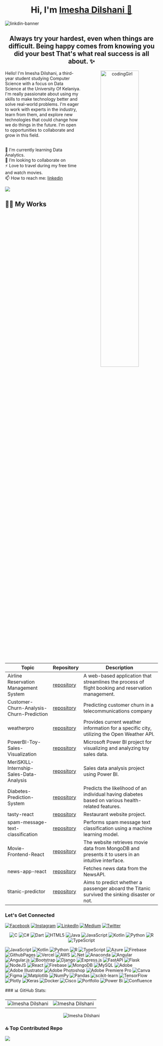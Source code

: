 
<h1 align="center" >
  Hi, I'm <a href="https://www.linkedin.com/in/imesha-dilshani-61862422b/" target="_blank"> Imesha Dilshani 👋 </a>
</h1>

![linkdin-banner](https://github.com/ImeshaDilshani/ImeshaDilshani/assets/93858302/7fda3d8d-6005-47ac-b9b7-862366a19791)

<h2 align="center"> Always try your hardest, even when things are difficult. Being happy comes from knowing you did your best That's what real success is all about. ✨ </h2>
<!-- Interactive GIF -->
<p align="center">
  <img width="50%" align="right"  src="https://miro.medium.com/max/1600/0*K2WLMTExLyida7OR.gif" alt="codingGirl">
</p>
Hello! I'm Imesha Dilshani, a third-year student studying Computer Science with a focus on Data Science at the University Of Kelaniya. I'm really passionate about using my skills to make technology better and solve real-world problems. I'm eager to work with experts in the industry, learn from them, and explore new technologies that could change how we do things in the future. I'm open to opportunities to collaborate and grow in this field.

<br>🧠 I'm currently learning Data Analytics.
<br>
👯 I’m looking to collaborate on
<br>
⚡ Love to travel during my free time and watch movies.
<br>
📫 How to reach me: [linkedin](https://www.linkedin.com/in/imesha-dilshani-61862422b/)

[![](https://visitcount.itsvg.in/api?id=ImeshaDilshani&label=Profile%20Views&color=0&icon=3&pretty=true)](https://visitcount.itsvg.in)

## 🧑‍💻 My Works

| Topic                                    | Repository                                                                                           | Description                           |
|------------------------------------------|------------------------------------------------------------------------------------------------------|----------------------------------------
| Airline Reservation Management System    | [repository](https://github.com/ImeshaDilshani/Airline-Reservation-Management-System.git)            | A web-based application that streamlines the process of flight booking and reservation management.                                    |
| Customer-Churn-Analysis-Churn-Prediction | [repository](https://github.com/ImeshaDilshani/Customer-Churn-Analysis-Churn-Prediction.git)         | Predicting customer churn in a telecommunications company                         |
| weatherpro                               | [repository](https://github.com/ImeshaDilshani/weatherpro-django.git)                                | Provides current weather information for a specific city, utilizing the Open Weather API.                                       |
| PowerBI-Toy-Sales-Visualization          | [repository](https://github.com/ImeshaDilshani/PowerBI-Toy-Sales-Visualization.git)                  | Microsoft Power BI project for visualizing and analyzing toy sales data.           |
| MeriSKILL-Internship-Sales-Data-Analysis | [repository](https://github.com/ImeshaDilshani/MeriSKILL-Internship-Sales-Data-Analysis.git)         | Sales data analysis project using Power BI.                                       |
| Diabetes-Prediction-System               | [repository](https://github.com/ImeshaDilshani/MeriSKILL-Internship-Diabetes-Prediction-System.git)  | Predicts the likelihood of an individual having diabetes based on various health-related features.                                   |  
| tasty-react                              | [repository](https://github.com/ImeshaDilshani/tasty-react.git)                                      | Restaurant website project.
| spam-message-text-classification         | [repository](https://github.com/ImeshaDilshani/spam-message-text-classification.git)                 | Performs spam message text classification using a machine learning model.                |
| Movie-Frontend-React                     | [repository](https://github.com/ImeshaDilshani/Movie-Frontend-React.git)                             | The website retrieves movie data from MongoDB and presents it to users in an intuitive interface.                |
| news-app-react                           | [repository](https://github.com/ImeshaDilshani/news-app-react.git)                                   | Fetches news data from the NewsAPI.          |
| titanic-predictor                        | [repository](https://github.com/ImeshaDilshani/CodeAlpha-titanic-predictor.git)                      | Aims to predict whether a passenger aboard the Titanic survived the sinking disaster or not.      |


<h3 align="left">Let's Get Connected</h3>

[![Facebook](https://img.shields.io/badge/Facebook-%231877F2.svg?logo=Facebook&logoColor=white)](https://facebook.com/Imeshadilshani) 
[![Instagram](https://img.shields.io/badge/Instagram-%23E4405F.svg?logo=Instagram&logoColor=white)](https://instagram.com/Imeshadilshani) 
[![LinkedIn](https://img.shields.io/badge/LinkedIn-%230077B5.svg?logo=linkedin&logoColor=white)](https://www.linkedin.com/in/imesha-dilshani-61862422b/) 
[![Medium](https://img.shields.io/badge/Medium-12100E?logo=medium&logoColor=white)](https://medium.com/@Imeshadilshani) 
[![Twitter](https://img.shields.io/badge/Twitter-%231DA1F2.svg?logo=Twitter&logoColor=white)](https://twitter.com/ImeshaDilshani3) 


<p align="center"> 
  <img alt="C" src="https://img.shields.io/badge/c-%2300599C.svg?style=flat&logo=c&logoColor=white" />
  <img alt="C#" src="https://img.shields.io/badge/c%23-%23239120.svg?style=flat&logo=csharp&logoColor=white" />
  <img alt="Dart" src="https://img.shields.io/badge/dart-%230175C2.svg?style=flat&logo=dart&logoColor=white" />
  <img alt="HTML5" src="https://img.shields.io/badge/html5-%23E34F26.svg?style=flat&logo=html5&logoColor=white" />
  <img alt="Java" src="https://img.shields.io/badge/java-%23ED8B00.svg?style=flat&logo=openjdk&logoColor=white" />
  <img alt="JavaScript" src="https://img.shields.io/badge/javascript-%23323330.svg?style=flat&logo=javascript&logoColor=%23F7DF1E" />
  <img alt="Kotlin" src="https://img.shields.io/badge/kotlin-%237F52FF.svg?style=flat&logo=kotlin&logoColor=white" />
  <img alt="Python" src="https://img.shields.io/badge/python-3670A0?style=flat&logo=python&logoColor=ffdd54" />
  <img alt="R" src="https://img.shields.io/badge/r-%23276DC3.svg?style=flat&logo=r&logoColor=white" />
  <img alt="TypeScript" src="https://img.shields.io/badge/typescript-%23007ACC.svg?style=flat&logo=typescript&logoColor=white" />
  
![JavaScript](https://img.shields.io/badge/javascript-%23323330.svg?style=flat&logo=javascript&logoColor=%23F7DF1E) 
![Kotlin](https://img.shields.io/badge/kotlin-%237F52FF.svg?style=flat&logo=kotlin&logoColor=white) 
![Python](https://img.shields.io/badge/python-3670A0?style=flat&logo=python&logoColor=ffdd54) 
![R](https://img.shields.io/badge/r-%23276DC3.svg?style=flat&logo=r&logoColor=white) 
![TypeScript](https://img.shields.io/badge/typescript-%23007ACC.svg?style=flat&logo=typescript&logoColor=white) 
![Azure](https://img.shields.io/badge/azure-%230072C6.svg?style=flat&logo=microsoftazure&logoColor=white) 
![Firebase](https://img.shields.io/badge/firebase-%23039BE5.svg?style=flat&logo=firebase) 
![GithubPages](https://img.shields.io/badge/github%20pages-121013?style=flat&logo=github&logoColor=white) 
![Vercel](https://img.shields.io/badge/vercel-%23000000.svg?style=flat&logo=vercel&logoColor=white) 
![AWS](https://img.shields.io/badge/AWS-%23FF9900.svg?style=flat&logo=amazon-aws&logoColor=white) 
![.Net](https://img.shields.io/badge/.NET-5C2D91?style=flat&logo=.net&logoColor=white)
![Anaconda](https://img.shields.io/badge/Anaconda-%2344A833.svg?style=flat&logo=anaconda&logoColor=white) 
![Angular](https://img.shields.io/badge/angular-%23DD0031.svg?style=flat&logo=angular&logoColor=white) 
![Angular.js](https://img.shields.io/badge/angular.js-%23E23237.svg?style=flat&logo=angularjs&logoColor=white) 
![Bootstrap](https://img.shields.io/badge/bootstrap-%238511FA.svg?style=flat&logo=bootstrap&logoColor=white) 
![Django](https://img.shields.io/badge/django-%23092E20.svg?style=flat&logo=django&logoColor=white) 
![Express.js](https://img.shields.io/badge/express.js-%23404d59.svg?style=flat&logo=express&logoColor=%2361DAFB) 
![FastAPI](https://img.shields.io/badge/FastAPI-005571?style=flat&logo=fastapi) 
![Flask](https://img.shields.io/badge/flask-%23000.svg?style=flat&logo=flask&logoColor=white) 
![NodeJS](https://img.shields.io/badge/node.js-6DA55F?style=flat&logo=node.js&logoColor=white) 
![React](https://img.shields.io/badge/react-%2320232a.svg?style=flat&logo=react&logoColor=%2361DAFB) 
![Firebase](https://img.shields.io/badge/Firebase-039BE5?style=flat&logo=Firebase&logoColor=white) 
![MongoDB](https://img.shields.io/badge/MongoDB-%234ea94b.svg?style=flat&logo=mongodb&logoColor=white) 
![MySQL](https://img.shields.io/badge/mysql-%2300000f.svg?style=flat&logo=mysql&logoColor=white) 
![Adobe](https://img.shields.io/badge/adobe-%23FF0000.svg?style=flat&logo=adobe&logoColor=white) 
![Adobe Illustrator](https://img.shields.io/badge/adobe%20illustrator-%23FF9A00.svg?style=flat&logo=adobe%20illustrator&logoColor=white)
![Adobe Photoshop](https://img.shields.io/badge/adobe%20photoshop-%2331A8FF.svg?style=flat&logo=adobe%20photoshop&logoColor=white)
![Adobe Premiere Pro](https://img.shields.io/badge/Adobe%20Premiere%20Pro-9999FF.svg?style=flat&logo=Adobe%20Premiere%20Pro&logoColor=white)
![Canva](https://img.shields.io/badge/Canva-%2300C4CC.svg?style=flat&logo=Canva&logoColor=white) 
![Figma](https://img.shields.io/badge/figma-%23F24E1E.svg?style=flat&logo=figma&logoColor=white) 
![Matplotlib](https://img.shields.io/badge/Matplotlib-%23ffffff.svg?style=flat&logo=Matplotlib&logoColor=black) 
![NumPy](https://img.shields.io/badge/numpy-%23013243.svg?style=flat&logo=numpy&logoColor=white) 
![Pandas](https://img.shields.io/badge/pandas-%23150458.svg?style=flat&logo=pandas&logoColor=white) 
![scikit-learn](https://img.shields.io/badge/scikit--learn-%23F7931E.svg?style=flat&logo=scikit-learn&logoColor=white)
![TensorFlow](https://img.shields.io/badge/TensorFlow-%23FF6F00.svg?style=flat&logo=TensorFlow&logoColor=white) 
![Plotly](https://img.shields.io/badge/Plotly-%233F4F75.svg?style=flat&logo=plotly&logoColor=white) 
![Keras](https://img.shields.io/badge/Keras-%23D00000.svg?style=flat&logo=Keras&logoColor=white) 
![Docker](https://img.shields.io/badge/docker-%230db7ed.svg?style=flat&logo=docker&logoColor=white) 
![Cisco](https://img.shields.io/badge/cisco-%23049fd9.svg?style=flat&logo=cisco&logoColor=black) 
![Portfolio](https://img.shields.io/badge/Portfolio-%23000000.svg?style=flat&logo=firefox&logoColor=#FF7139) 
![Power Bi](https://img.shields.io/badge/power_bi-F2C811?style=flat&logo=powerbi&logoColor=black) 
![Confluence](https://img.shields.io/badge/confluence-%23172BF4.svg?style=flat&logo=confluence&logoColor=white)
</p>
### 📊 GitHub Stats:
<table>
  <tr> 
<td><img src="https://github-readme-stats.vercel.app/api?username=ImeshaDilshani&theme=algolia&hide_border=false&include_all_commits=false&count_private=true" alt="Imesha Dilshani" />
    <td><img src="https://github-readme-stats.vercel.app/api/top-langs/?username=ImeshaDilshani&theme=algolia&hide_border=false&include_all_commits=false&count_private=true&layout=compact" alt="Imesha Dilshani"/></td>
  </tr>
</table>
<div align="center">
<p><img align="center" src="https://github-readme-streak-stats.herokuapp.com/?user=ImeshaDilshani&theme=algolia&hide_border=false" alt="Imesha Dilshani" /></p>
  </div>


### 🔝 Top Contributed Repo
![](https://github-contributor-stats.vercel.app/api?username=ImeshaDilshani&limit=5&theme=radical&combine_all_yearly_contributions=true)

